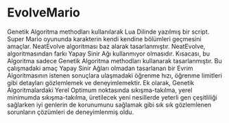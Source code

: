 # EvolveMario
Genetik Algoritma methodları kullanılarak Lua Dilinde yazılmış bir script. Super Mario oyununda karakterin kendi kendine bölümleri geçmesini amaçlar. NeatEvolve algoritması baz alarak tasarlanmıştır. NeatEvolve, algoritmasından farkı Yapay Sinir Ağı kullanmıyor olmasıdır. Kısacası, bu Algoritma sadece Genetik Algoritma methodları kullanarak tasarlanmıştır. Bu çalışmadaki amaç Yapay Sinir Ağları olmadan tasarlanan bir Evrim Algoritmasının istenen sonuçlara ulaşmadaki öğrenme hızı, öğrenme limitleri gibi detayları gözlemlemek ve deneyimlemektir. Ek olarak, Genetik Algoritmalardaki Yerel Optimum noktasında sıkışma-takılma, yerel minimumda sıkışma-takılma, üretilecek yeni nesillerde yeterli gen çeşitliliği sağlarken iyi genlerin de korunumunu sağlamak gibi sık sık gözlemlenen sorunların çözümleri de deneyimlenmiş oldu.


